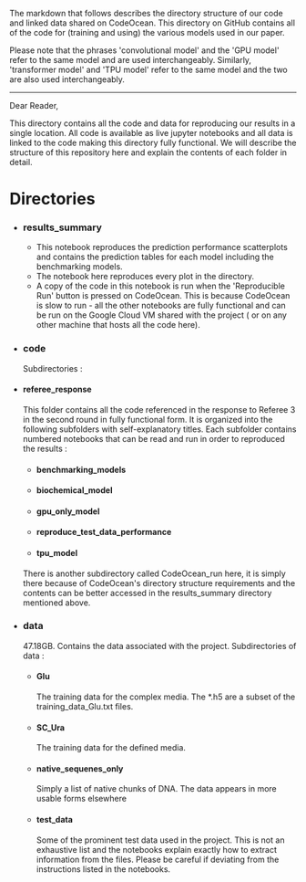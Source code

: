 The markdown that follows describes the directory structure of our code and linked data shared on CodeOcean. This directory on GitHub contains all of the code for (training and using) the various models used in our paper.

Please note that the phrases 'convolutional model' and the 'GPU model' refer to the same model and are used interchangeably. Similarly, 'transformer model' and 'TPU model' refer to the same model and the two are also used interchangeably. 


---
Dear Reader,

This directory contains all the code and data for reproducing our results in a single location. All code is available as live jupyter notebooks and all data is linked to the code making this directory fully functional. We will describe the structure of this repository here and explain the contents of each folder in detail.

<h1> Directories</h1>

<ul>
  <li> <h3>results_summary</h3>
    <ul>
      <li> This notebook reproduces the prediction performance scatterplots and contains the prediction tables for each model including the benchmarking models.
      <li> The notebook here reproduces every plot in the directory.
      <li> A copy of the code in this notebook is run when the 'Reproducible Run' button is pressed on CodeOcean. This is because CodeOcean is slow to run - all the other notebooks are fully functional and can be run on the Google Cloud VM shared with the project ( or on any other machine that hosts all the code here). 
    </ul>


  <li> <h3>code</h3> 
        Subdirectories : 
      <li> <h4>referee_response</h4>
            This folder contains all the code referenced in the response to Referee 3 in the second round in fully functional form. It is organized into the following subfolders with self-explanatory titles. Each subfolder contains numbered notebooks that can be read and run in order to reproduced the results  :
      <ul>
      <li> <h4>benchmarking_models</h4>
      <li> <h4>biochemical_model</h4>
      <li> <h4>gpu_only_model</h4>
      <li> <h4>reproduce_test_data_performance</h4>
      <li> <h4>tpu_model</h4>
    </ul>
There is another subdirectory called CodeOcean_run here, it is simply there because of CodeOcean's directory structure requirements and the contents can be better accessed in the results_summary directory mentioned above.


  <li> <h3>data </h3>
        47.18GB. Contains the data associated with the project. Subdirectories of data :
    <ul>
      <li> <h4>Glu </h4>
              The training data for the complex media. The *.h5 are a subset of the training_data_Glu.txt files.
      <li> <h4>SC_Ura</h4>
              The training data for the defined media.
      <li> <h4>native_sequenes_only</h4>
              Simply a list of native chunks of DNA. The data appears in more usable forms elsewhere
      <li> <h4>test_data</h4>
              Some of the prominent test data used in the project. This is not an exhaustive list and the notebooks explain exactly how to extract information from the files. Please be careful if deviating from the instructions listed in the notebooks.
    </ul>


 </ul>
